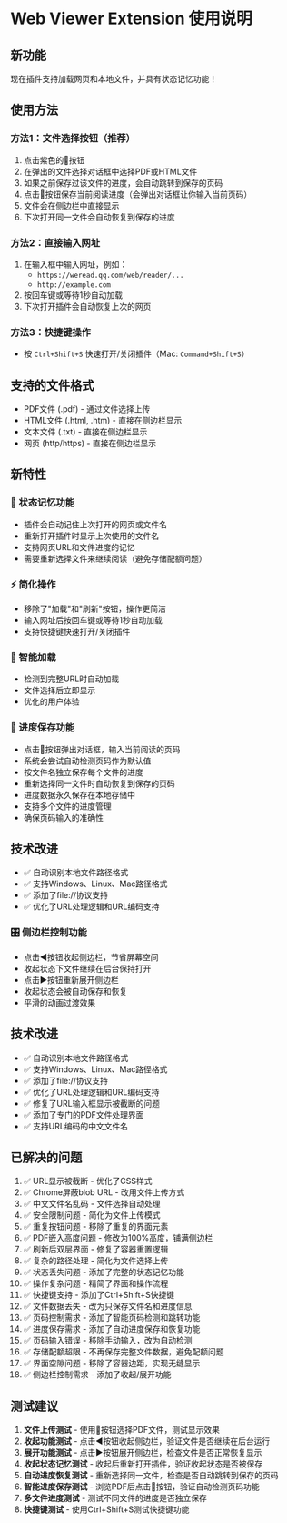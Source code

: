 # Web Viewer Extension 使用说明

## 新功能
现在插件支持加载网页和本地文件，并具有状态记忆功能！

## 使用方法

### 方法1：文件选择按钮（推荐）
1. 点击紫色的📁按钮
2. 在弹出的文件选择对话框中选择PDF或HTML文件
3. 如果之前保存过该文件的进度，会自动跳转到保存的页码
4. 点击💾按钮保存当前阅读进度（会弹出对话框让你输入当前页码）
5. 文件会在侧边栏中直接显示
6. 下次打开同一文件会自动恢复到保存的进度

### 方法2：直接输入网址
1. 在输入框中输入网址，例如：
   - `https://weread.qq.com/web/reader/...`
   - `http://example.com`
2. 按回车键或等待1秒自动加载
3. 下次打开插件会自动恢复上次的网页

### 方法3：快捷键操作
- 按 `Ctrl+Shift+S` 快速打开/关闭插件（Mac: `Command+Shift+S`）

## 支持的文件格式
- PDF文件 (.pdf) - 通过文件选择上传
- HTML文件 (.html, .htm) - 直接在侧边栏显示
- 文本文件 (.txt) - 直接在侧边栏显示
- 网页 (http/https) - 直接在侧边栏显示

## 新特性
### 🔄 状态记忆功能
- 插件会自动记住上次打开的网页或文件名
- 重新打开插件时显示上次使用的文件名
- 支持网页URL和文件进度的记忆
- 需要重新选择文件来继续阅读（避免存储配额问题）

### ⚡ 简化操作
- 移除了"加载"和"刷新"按钮，操作更简洁
- 输入网址后按回车键或等待1秒自动加载
- 支持快捷键快速打开/关闭插件

### 🎯 智能加载
- 检测到完整URL时自动加载
- 文件选择后立即显示
- 优化的用户体验

### 💾 进度保存功能
- 点击💾按钮弹出对话框，输入当前阅读的页码
- 系统会尝试自动检测页码作为默认值
- 按文件名独立保存每个文件的进度
- 重新选择同一文件时自动恢复到保存的页码
- 进度数据永久保存在本地存储中
- 支持多个文件的进度管理
- 确保页码输入的准确性

## 技术改进
- ✅ 自动识别本地文件路径格式
- ✅ 支持Windows、Linux、Mac路径格式
- ✅ 添加了file://协议支持
- ✅ 优化了URL处理逻辑和URL编码支持

### 🎛️ 侧边栏控制功能
- 点击◀按钮收起侧边栏，节省屏幕空间
- 收起状态下文件继续在后台保持打开
- 点击▶按钮重新展开侧边栏
- 收起状态会被自动保存和恢复
- 平滑的动画过渡效果

## 技术改进
- ✅ 自动识别本地文件路径格式
- ✅ 支持Windows、Linux、Mac路径格式
- ✅ 添加了file://协议支持
- ✅ 优化了URL处理逻辑和URL编码支持
- ✅ 修复了URL输入框显示被截断的问题
- ✅ 添加了专门的PDF文件处理界面
- ✅ 支持URL编码的中文文件名

## 已解决的问题
1. ✅ URL显示被截断 - 优化了CSS样式
2. ✅ Chrome屏蔽blob URL - 改用文件上传方式
3. ✅ 中文文件名乱码 - 文件选择自动处理
4. ✅ 安全限制问题 - 简化为文件上传模式
5. ✅ 重复按钮问题 - 移除了重复的界面元素
6. ✅ PDF嵌入高度问题 - 修改为100%高度，铺满侧边栏
7. ✅ 刷新后双层界面 - 修复了容器重置逻辑
8. ✅ 复杂的路径处理 - 简化为文件选择上传
9. ✅ 状态丢失问题 - 添加了完整的状态记忆功能
10. ✅ 操作复杂问题 - 精简了界面和操作流程
11. ✅ 快捷键支持 - 添加了Ctrl+Shift+S快捷键
12. ✅ 文件数据丢失 - 改为只保存文件名和进度信息
13. ✅ 页码控制需求 - 添加了智能页码检测和跳转功能
14. ✅ 进度保存需求 - 添加了自动进度保存和恢复功能
15. ✅ 页码输入错误 - 移除手动输入，改为自动检测
16. ✅ 存储配额超限 - 不再保存完整文件数据，避免配额问题
17. ✅ 界面空隙问题 - 移除了容器边距，实现无缝显示
18. ✅ 侧边栏控制需求 - 添加了收起/展开功能

## 测试建议
1. **文件上传测试** - 使用📁按钮选择PDF文件，测试显示效果
2. **收起功能测试** - 点击◀按钮收起侧边栏，验证文件是否继续在后台运行
3. **展开功能测试** - 点击▶按钮展开侧边栏，检查文件是否正常恢复显示
4. **收起状态记忆测试** - 收起后重新打开插件，验证收起状态是否被保存
5. **自动进度恢复测试** - 重新选择同一文件，检查是否自动跳转到保存的页码
6. **智能进度保存测试** - 浏览PDF后点击💾按钮，验证自动检测页码功能
7. **多文件进度测试** - 测试不同文件的进度是否独立保存
8. **快捷键测试** - 使用Ctrl+Shift+S测试快捷键功能
